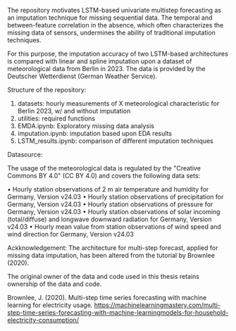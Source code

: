 The repository motivates LSTM-based univariate multistep forecasting as an imputation 
technique for missing sequential data. The temporal and between-feature correlation in 
the absence, which often characterizes the missing data of sensors, undermines the ability 
of traditional imputation techniques. 

For this purpose, the imputation accuracy of two LSTM-based architectures is compared with 
linear and spline imputation upon a dataset of meteorological data from Berlin in 2023. 
The data is provided by the Deutscher Wetterdienst (German Weather Service).

Structure of the repository:
1. datasets:  hourly measurements of X meteorological characteristic for Berlin 2023, w/ and without imputation
2. utilities: required functions
3. EMDA.ipynb: Exploratory missing data analysis 
4. imputation.ipynb: imputation based upon EDA results
5. LSTM_results.ipynb: comparison of different imputation techniques
 
Datasource:

The usage of the meteorological data is regulated by the "Creative
Commons BY 4.0" (CC BY 4.0) and covers the following data sets:

• Hourly station observations of 2 m air temperature and humidity
for Germany, Version v24.03
• Hourly station observations of precipitation for Germany, Version v24.03
• Hourly station observations of pressure for Germany, Version
v24.03
• Hourly station observations of solar incoming (total/diffuse)
and longwave downward radiation for Germany, Version v24.03
• Hourly mean value from station observations of wind speed and
wind direction for Germany, Version v24.03

Ackknowledgement:
The architecture for multi-step forecast, applied for missing data
imputation, has been altered from the tutorial by Brownlee (2020).

The original owner of the data and code used
in this thesis retains ownership of the data and code.


Brownlee, J. (2020). Multi-step time series forecasting with machine learning
for electricity usage. https://machinelearningmastery.com/multi-step-time-series-forecasting-with-machine-learningmodels-for-household-electricity-consumption/
